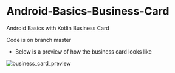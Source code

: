 # Android-Basics-Business-Card
Android Basics with Kotlin Business Card

Code is on branch master

- Below is a preview of how the business card looks like


![business_card_preview](https://user-images.githubusercontent.com/59757805/175816144-504ec984-2ef8-4244-ac84-db13b6269a5f.png)
